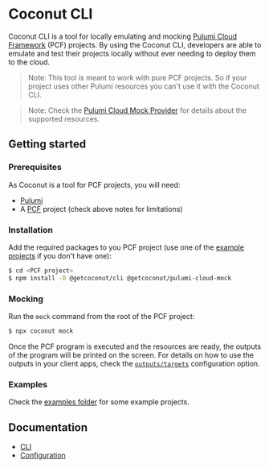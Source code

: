 # Coconut CLI

Coconut CLI is a tool for locally emulating and mocking [Pulumi Cloud Framework](https://github.com/pulumi/pulumi-cloud) (PCF) projects. By using the Coconut CLI, developers are able to emulate and test their projects locally without ever needing to deploy them to the cloud.

> Note: This tool is meant to work with pure PCF projects. So if your project uses other Pulumi resources you can't use it with the Coconut CLI.

> Note: Check the [Pulumi Cloud Mock Provider](https://www.npmjs.com/package/@getcoconut/pulumi-cloud-mock) for details about the supported resources.

## Getting started

### Prerequisites

As Coconut is a tool for PCF projects, you will need:

- [Pulumi](https://www.pulumi.com)
- A [PCF](https://github.com/pulumi/pulumi-cloud) project (check above notes for limitations)

### Installation

Add the required packages to you PCF project (use one of the [example projects](./examples) if you don't have one):

```sh
$ cd <PCF project>
$ npm install -D @getcoconut/cli @getcoconut/pulumi-cloud-mock
```

### Mocking

Run the `mock` command from the root of the PCF project:

```sh
$ npx coconut mock
```

Once the PCF program is executed and the resources are ready, the outputs of the program will be printed on the screen. For details on how to use the outputs in your client apps, check the [`outputs/targets`](./docs/configuration.md#opts_outputs_targets) configuration option.

### Examples

Check the [examples folder](./examples) for some example projects.

## Documentation

- [CLI](./docs/cli.md)
- [Configuration](./docs/configuration.md)
